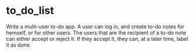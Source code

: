 to_do_list
==========

Write a multi-user to-do app.  A user can log in, and create to-do notes for hemself, or for other users.  The users that are the recipient of a to-do note can either accept or reject it.  If they accept it, they can, at a later time, label it as done.
